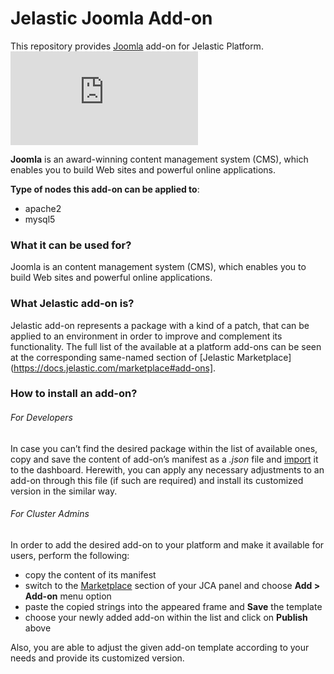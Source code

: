 # Jelastic Joomla Add-on

This repository provides [Joomla](http://www.joomla.org/) add-on for Jelastic Platform.
[![GET IT HOSTED](https://download.jelastic.com/public.php?service=files&t=58075e095dc6fc08c95e55531e17a0f0&download)](http://go.jelastic.com/test?hoster-select=1&theme=modern&app=https://raw.githubusercontent.com/JelasticJPS/Joomla/master/Joomla-3.4.8.json)

**Joomla** is an award-winning content management system (CMS), which enables you to build Web sites and powerful online applications.

**Type of nodes this add-on can be applied to**:
  - apache2
  - mysql5

### What it can be used for?
Joomla is an content management system (CMS), which enables you to build Web sites and powerful online applications.



### What Jelastic add-on is?

Jelastic add-on represents a package with a kind of a patch, that can be applied to an environment in order to improve and complement its functionality. The full list of the available at a platform add-ons can be seen at the corresponding same-named section of [Jelastic Marketplace](https://docs.jelastic.com/marketplace#add-ons].

### How to install an add-on?
###### For Developers

In case you can’t find the desired package within the list of available ones, copy and save the content of add-on’s manifest as a *.json* file and [import](https://docs.jelastic.com/environment-export-import#import) it to the dashboard. Herewith, you can apply any necessary adjustments to an add-on through this file (if such are required) and install its customized version in the similar way.

###### For Cluster Admins

In order to add the desired add-on to your platform and make it available for users, perform the following:
- copy the content of its manifest 
- switch to the [Marketplace](http://ops-docs.jelastic.com/marketplace-46) section of your JCA panel and choose **Add > Add-on** menu option
- paste the copied strings into the appeared frame and **Save** the template
- choose your newly added add-on within the list and click on **Publish** above

Also, you are able to adjust the given add-on template according to your needs and provide its customized version.



